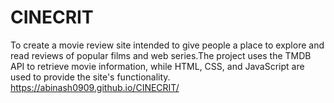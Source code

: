 # CINECRIT
To create a movie review site intended to give people a place to explore and read reviews of popular films and web series.The project uses the TMDB API to retrieve movie information, while HTML, CSS, and JavaScript are used to provide the site's functionality.
https://abinash0909.github.io/CINECRIT/
